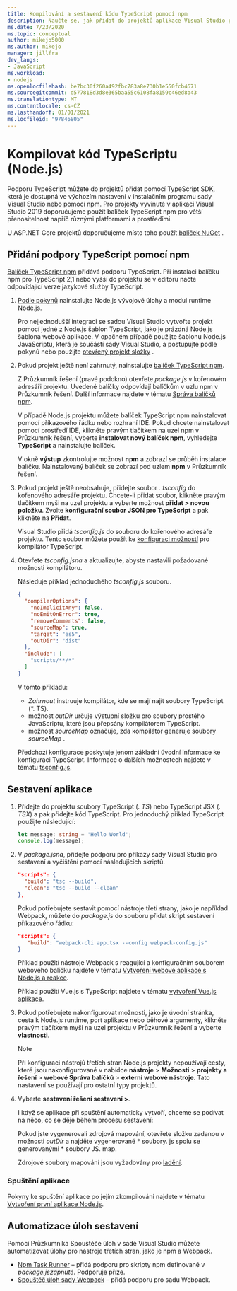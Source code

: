 ```yaml
---
title: Kompilování a sestavení kódu TypeScript pomocí npm
description: Naučte se, jak přidat do projektů aplikace Visual Studio podporu TypeScript pomocí node Package Manageru (npm).
ms.date: 7/23/2020
ms.topic: conceptual
author: mikejo5000
ms.author: mikejo
manager: jillfra
dev_langs:
- JavaScript
ms.workload:
- nodejs
ms.openlocfilehash: be7bc30f260a492fbc783a8e730b1e550fcb4671
ms.sourcegitcommit: d577818d3d8e365baa55c6108fa8159c46ed8b43
ms.translationtype: MT
ms.contentlocale: cs-CZ
ms.lasthandoff: 01/01/2021
ms.locfileid: "97846805"
---
```

# <a name="compile-typescript-code-nodejs"></a>Kompilovat kód TypeScriptu (Node.js)

Podporu TypeScript můžete do projektů přidat pomocí TypeScript SDK, která je dostupná ve výchozím nastavení v instalačním programu sady Visual Studio nebo pomocí npm. Pro projekty vyvinuté v aplikaci Visual Studio 2019 doporučujeme použít balíček TypeScript npm pro větší přenositelnost napříč různými platformami a prostředími.

U ASP.NET Core projektů doporučujeme místo toho použít [balíček NuGet](../javascript/compile-typescript-code-nuget.md) .

## <a name="add-typescript-support-using-npm"></a>Přidání podpory TypeScript pomocí npm

[Balíček TypeScript npm](https://www.npmjs.com/package/typescript) přidává podporu TypeScript. Při instalaci balíčku npm pro TypeScript 2,1 nebo vyšší do projektu se v editoru načte odpovídající verze jazykové služby TypeScript.

1. [Podle pokynů](../ide/quickstart-nodejs.md?toc=%252fvisualstudio%252fjavascript%252ftoc.json) nainstalujte Node.js vývojové úlohy a modul runtime Node.js.

   Pro nejjednodušší integraci se sadou Visual Studio vytvořte projekt pomocí jedné z Node.js šablon TypeScript, jako je prázdná Node.js šablona webové aplikace. V opačném případě použijte šablonu Node.js JavaScriptu, která je součástí sady Visual Studio, a postupujte podle pokynů nebo použijte [otevřený projekt složky](../javascript/develop-javascript-code-without-solutions-projects.md) .

1. Pokud projekt ještě není zahrnutý, nainstalujte [balíček TypeScript npm](https://www.npmjs.com/package/typescript).

   Z Průzkumník řešení (pravé podokno) otevřete *package.js* v kořenovém adresáři projektu. Uvedené balíčky odpovídají balíčkům v uzlu npm v Průzkumník řešení. Další informace najdete v tématu [Správa balíčků npm](../javascript/npm-package-management.md).

   V případě Node.js projektu můžete balíček TypeScript npm nainstalovat pomocí příkazového řádku nebo rozhraní IDE. Pokud chcete nainstalovat pomocí prostředí IDE, klikněte pravým tlačítkem na uzel npm v Průzkumník řešení, vyberte **instalovat nový balíček npm**, vyhledejte **TypeScript** a nainstalujte balíček.

   V okně **výstup** zkontrolujte možnost **npm** a zobrazí se průběh instalace balíčku. Nainstalovaný balíček se zobrazí pod uzlem **npm** v Průzkumník řešení.

1. Pokud projekt ještě neobsahuje, přidejte soubor *. tsconfig* do kořenového adresáře projektu. Chcete-li přidat soubor, klikněte pravým tlačítkem myši na uzel projektu a vyberte možnost **přidat > novou položku**. Zvolte **konfigurační soubor JSON pro TypeScript** a pak klikněte na **Přidat**.

   Visual Studio přidá *tsconfig.js* do souboru do kořenového adresáře projektu. Tento soubor můžete použít ke [konfiguraci možností](https://www.typescriptlang.org/docs/handbook/tsconfig-json.html) pro kompilátor TypeScript.

1. Otevřete *tsconfig.jsna* a aktualizujte, abyste nastavili požadované možnosti kompilátoru.

   Následuje příklad jednoduchého *tsconfig.js* souboru.

   ```json
   {
     "compilerOptions": {
       "noImplicitAny": false,
       "noEmitOnError": true,
       "removeComments": false,
       "sourceMap": true,
       "target": "es5",
       "outDir": "dist"
     },
     "include": [
       "scripts/**/*"
     ]
   }
   ```

   V tomto příkladu:
   - *Zahrnout* instruuje kompilátor, kde se mají najít soubory TypeScript (*. TS).
   - možnost *outDir* určuje výstupní složku pro soubory prostého JavaScriptu, které jsou přepsány kompilátorem TypeScript.
   - možnost *sourceMap* označuje, zda kompilátor generuje soubory *sourceMap* .

   Předchozí konfigurace poskytuje jenom základní úvodní informace ke konfiguraci TypeScript. Informace o dalších možnostech najdete v tématu [tsconfig.js](https://www.typescriptlang.org/docs/handbook/tsconfig-json.html).

## <a name="build-the-application"></a>Sestavení aplikace

1. Přidejte do projektu soubory TypeScript (*. TS*) nebo TypeScript JSX (*. TSX*) a pak přidejte kód TypeScript. Pro jednoduchý příklad TypeScript použijte následující:

   ```typescript
   let message: string = 'Hello World';
   console.log(message);
   ```

1. V *package.jsna*, přidejte podporu pro příkazy sady Visual Studio pro sestavení a vyčištění pomocí následujících skriptů.

   ```json
   "scripts": {
     "build": "tsc --build",
     "clean": "tsc --build --clean"
   },
   ```

   Pokud potřebujete sestavit pomocí nástroje třetí strany, jako je například Webpack, můžete do *package.js* do souboru přidat skript sestavení příkazového řádku:

   ```json
   "scripts": {
      "build": "webpack-cli app.tsx --config webpack-config.js"
   }
   ```

   Příklad použití nástroje Webpack s reagující a konfiguračním souborem webového balíčku najdete v tématu [Vytvoření webové aplikace s Node.js a reakce](../javascript/tutorial-nodejs-with-react-and-jsx.md).

   Příklad použití Vue.js s TypeScript najdete v tématu [vytvoření Vue.js aplikace](/javascript/create-application-with-vuejs).

1. Pokud potřebujete nakonfigurovat možnosti, jako je úvodní stránka, cesta k Node.js runtime, port aplikace nebo běhové argumenty, klikněte pravým tlačítkem myši na uzel projektu v Průzkumník řešení a vyberte **vlastnosti**.

   >[!NOTE]
   > Při konfiguraci nástrojů třetích stran Node.js projekty nepoužívají cesty, které jsou nakonfigurované v nabídce **nástroje**  >  **Možnosti**  >  **projekty a řešení**  >  **webové Správa balíčků**  >  **externí webové nástroje**. Tato nastavení se používají pro ostatní typy projektů.

1. Vyberte **sestavení řešení sestavení >**.

   I když se aplikace při spuštění automaticky vytvoří, chceme se podívat na něco, co se děje během procesu sestavení:

   Pokud jste vygenerovali zdrojová mapování, otevřete složku zadanou v možnosti *outDir* a najděte vygenerované \* soubory. js spolu se generovanými \* soubory JS. map.

   Zdrojové soubory mapování jsou vyžadovány pro [ladění](../javascript/debug-nodejs.md).

### <a name="run-the-application"></a>Spuštění aplikace

Pokyny ke spuštění aplikace po jejím zkompilování najdete v tématu [Vytvoření první aplikace Node.js](../ide/quickstart-nodejs.md?toc=%252fvisualstudio%252fjavascript%252ftoc.json#run-the-application).

## <a name="automate-build-tasks"></a>Automatizace úloh sestavení

Pomocí Průzkumníka Spouštěče úloh v sadě Visual Studio můžete automatizovat úlohy pro nástroje třetích stran, jako je npm a Webpack.

- [Npm Task Runner](https://marketplace.visualstudio.com/items?itemName=MadsKristensen.NPMTaskRunner) – přidá podporu pro skripty npm definované v *package.jszapnuté*. Podporuje příze.
- [Spouštěč úloh sady Webpack](https://marketplace.visualstudio.com/items?itemName=MadsKristensen.WebPackTaskRunner) – přidá podporu pro sadu Webpack.